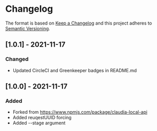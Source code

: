 # Changelog

The format is based on [Keep a Changelog](http://keepachangelog.com/)
and this project adheres to [Semantic Versioning](http://semver.org/).

## [1.0.1] - 2021-11-17
### Changed
- Updated CircleCI and Greenkeeper badges in README.md

## [1.0.0] - 2021-11-17
### Added
- Forked from https://www.npmjs.com/package/claudia-local-api
- Added reuqestUUID forcing
- Added --stage argument
